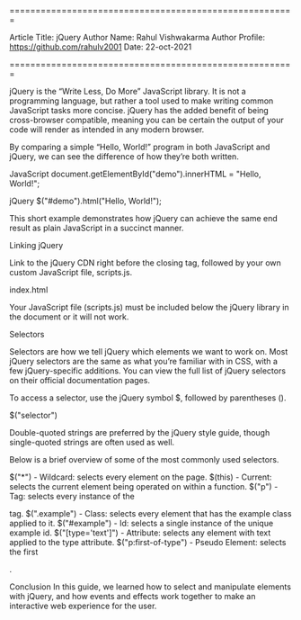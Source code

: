 
=======================================================

Article Title: jQuery
Author Name: Rahul Vishwakarma
Author Profile: https://github.com/rahulv2001
Date: 22-oct-2021

=======================================================

jQuery is the “Write Less, Do More” JavaScript library. It is not a programming language, but rather a tool used to make writing common JavaScript tasks more concise. jQuery has the added benefit of being cross-browser compatible, meaning you can be certain the output of your code will render as intended in any modern browser.

By comparing a simple “Hello, World!” program in both JavaScript and jQuery, we can see the difference of how they’re both written.

JavaScript
document.getElementById("demo").innerHTML = "Hello, World!";
 
jQuery
$("#demo").html("Hello, World!");
 
This short example demonstrates how jQuery can achieve the same end result as plain JavaScript in a succinct manner.


Linking jQuery

Link to the jQuery CDN right before the closing </body> tag, followed by your own custom JavaScript file, scripts.js.

index.html
<!doctype html>
<html lang="en">

<head>
  <title>jQuery Demo</title>
  <link rel="stylesheet" href="css/style.css">
</head>

<body>

<script src="https://ajax.googleapis.com/ajax/libs/jquery/3.1.0/jquery.min.js"></script>
<script src="js/scripts.js"></script>
</body>

</html>
 
Your JavaScript file (scripts.js) must be included below the jQuery library in the document or it will not work.



Selectors

Selectors are how we tell jQuery which elements we want to work on. Most jQuery selectors are the same as what you’re familiar with in CSS, with a few jQuery-specific additions. You can view the full list of jQuery selectors on their official documentation pages.

To access a selector, use the jQuery symbol $, followed by parentheses ().

$("selector")
 
Double-quoted strings are preferred by the jQuery style guide, though single-quoted strings are often used as well.

Below is a brief overview of some of the most commonly used selectors.

$("*") - Wildcard: selects every element on the page.
$(this) - Current: selects the current element being operated on within a function.
$("p") - Tag: selects every instance of the <p> tag.
$(".example") - Class: selects every element that has the example class applied to it.
$("#example") - Id: selects a single instance of the unique example id.
$("[type='text']") - Attribute: selects any element with text applied to the type attribute.
$("p:first-of-type") - Pseudo Element: selects the first <p>.


Conclusion
In this guide, we learned how to select and manipulate elements with jQuery, and how events and effects work together to make an interactive web experience for the user.


